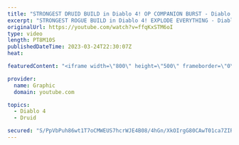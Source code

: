 ```yaml
---
title: "STRONGEST DRUID BUILD in Diablo 4! OP COMPANION BURST - Diablo 4 Druid Build Gameplay - Druid Diablo"
excerpt: "STRONGEST ROGUE BUILD in Diablo 4! EXPLODE EVERYTHING - Diablo 4 Rogue Build Gameplay - Rogue Diablo Subscribe ..."
originalUrl: https://youtube.com/watch?v=ffqKxSTM6oI
type: video
length: PT8M10S
publishedDateTime: 2023-03-24T22:30:07Z
heat: 

featuredContent: "<iframe width=\"800\" height=\"500\" frameborder=\"0\" src=\"https://www.youtube.com/embed/ffqKxSTM6oI\" allow=\"accelerometer; autoplay; encrypted-media; gyroscope; picture-in-picture\" allowfullscreen></iframe>"

provider:
  name: Graphic
  domain: youtube.com

topics:
  - Diablo 4
  - Druid

secured: "S/PpVbPuh86wt1T7oCMWEUS7hcrWJE4B08/4hGn/XkOIrgG80CAwT01ca7ZIRvDIJ/TzRSvIIQvE1cdDN9+kwCqGUmnts0FYiNAWFQd3HXRG597FwMnR515jrXOGWYjVzmiDpr5u2qqqL2jj1yeif0JY98k18Txz6SM5ycZwWwthW311wpPyndbDeYo3EF6FFTF9keGZvAA1nMVYh+wMaVWp59JPjnLAShuCSvFMwRD+mG++bUNUe2tucTlofwL78twOCAkk4YlttdPOgZVtbOlM89B9HCeHTKUN3FxZbAfjNBCnYxHSiuzDD2NouGz9d6KerCRIquZD3leW9zYkg4MDOdVYV0hvCx4aH1/ETWZKszVzTuY1b0hI/1kyNk6Z4cvJxJNrS0ZOmjR4NvnVnw==;9BJSHbS9ePNvTB4no3R5vA=="
---
```


